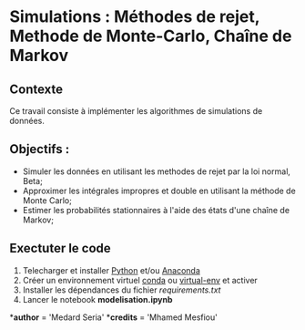 # Simulations : Méthodes de rejet, Methode de Monte-Carlo, Chaîne de Markov
## Contexte
Ce travail consiste à implémenter les algorithmes de simulations de données.

## Objectifs :
- Simuler les données en utilisant les methodes de rejet par la loi normal, Beta;
- Approximer les intégrales impropres et double en utilisant la méthode de Monte Carlo;
- Estimer les probabilités stationnaires à l'aide des états d'une chaîne de Markov;

## Exectuter le code
1. Telecharger et installer [Python](https://www.python.org/downloads/) et/ou [Anaconda](https://www.anaconda.com/download)
2. Créer un environnement virtuel [conda](https://docs.conda.io/projects/conda/en/latest/user-guide/concepts/environments.html#virtual-environments) ou [virtual-env](https://docs.python.org/3/library/venv.html#creating-virtual-environments) et activer
3. Installer les dépendances du fichier *requirements.txt*
4. Lancer le notebook **modelisation.ipynb**

*__author__ = 'Medard Seria'
*__credits__ = 'Mhamed Mesfiou'
